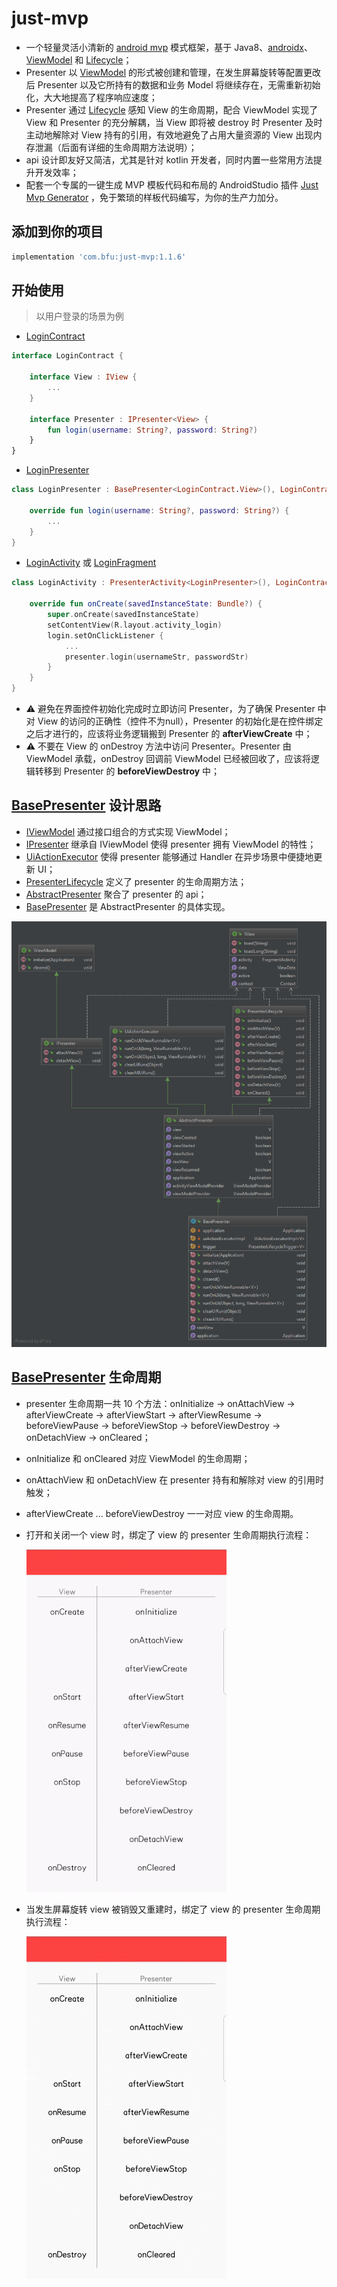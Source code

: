# just-mvp
* 一个轻量灵活小清新的 [android mvp](https://github.com/android/architecture-samples/tree/todo-mvp) 模式框架，基于 Java8、[androidx](https://developer.android.google.cn/jetpack/androidx)、[ViewModel](https://developer.android.google.cn/topic/libraries/architecture/viewmodel) 和 [Lifecycle](https://developer.android.google.cn/topic/libraries/architecture/lifecycle)；
* Presenter 以 [ViewModel](https://developer.android.google.cn/topic/libraries/architecture/viewmodel) 的形式被创建和管理，在发生屏幕旋转等配置更改后 Presenter 以及它所持有的数据和业务 Model 将继续存在，无需重新初始化，大大地提高了程序响应速度；
* Presenter 通过 [Lifecycle](https://developer.android.google.cn/topic/libraries/architecture/lifecycle) 感知 View 的生命周期，配合 ViewModel 实现了 View 和 Presenter 的充分解耦，当 View 即将被 destroy 时 Presenter 及时主动地解除对 View 持有的引用，有效地避免了占用大量资源的 View 出现内存泄漏（后面有详细的生命周期方法说明）；
* api 设计即友好又简洁，尤其是针对 kotlin 开发者，同时内置一些常用方法提升开发效率；
* 配套一个专属的一键生成 MVP 模板代码和布局的 AndroidStudio 插件 [Just Mvp Generator](https://github.com/groooooomit/just-mvp-plugin) ，免于繁琐的样板代码编写，为你的生产力加分。

## 添加到你的项目
```gradle
implementation 'com.bfu:just-mvp:1.1.6'
```
## 开始使用
> 以用户登录的场景为例  
* [LoginContract](https://github.com/groooooomit/just-mvp/blob/master/JustMvp/app/src/main/java/com/bfu/just/mvp/core/contract/LoginContract.kt)
```kotlin
interface LoginContract {

    interface View : IView {
        ...
    }

    interface Presenter : IPresenter<View> {
        fun login(username: String?, password: String?)
    }
}
```
* [LoginPresenter](https://github.com/groooooomit/just-mvp/blob/master/JustMvp/app/src/main/java/com/bfu/just/mvp/core/presenter/LoginPresenter.kt)
```kotlin
class LoginPresenter : BasePresenter<LoginContract.View>(), LoginContract.Presenter {

    override fun login(username: String?, password: String?) {
        ...
    }
}
```
* [LoginActivity](https://github.com/groooooomit/just-mvp/blob/master/JustMvp/app/src/main/java/com/bfu/just/mvp/ui/activity/LoginActivity.kt) 或 [LoginFragment](https://github.com/groooooomit/just-mvp/blob/master/JustMvp/app/src/main/java/com/bfu/just/mvp/ui/fragment/LoginFragment.kt)
```kotlin
class LoginActivity : PresenterActivity<LoginPresenter>(), LoginContract.View {

    override fun onCreate(savedInstanceState: Bundle?) {
        super.onCreate(savedInstanceState)
        setContentView(R.layout.activity_login)
        login.setOnClickListener {
            ...
            presenter.login(usernameStr, passwordStr)
        }
    }
}
```
* :warning: 避免在界面控件初始化完成时立即访问 Presenter，为了确保 Presenter 中对 View 的访问的正确性（控件不为null），Presenter 的初始化是在控件绑定之后才进行的，应该将业务逻辑搬到 Presenter 的 **afterViewCreate** 中；  
* :warning: 不要在 View 的 onDestroy 方法中访问 Presenter。Presenter 由 ViewModel 承载，onDestroy 回调前 ViewModel 已经被回收了，应该将逻辑转移到 Presenter 的 **beforeViewDestroy** 中；

## [BasePresenter](https://github.com/groooooomit/just-mvp/blob/master/JustMvp/just-mvp/src/main/java/just/mvp/BasePresenter.java) 设计思路
* [IViewModel](https://github.com/groooooomit/just-mvp/blob/master/JustMvp/just-mvp/src/main/java/just/mvp/base/IViewModel.java) 通过接口组合的方式实现 ViewModel；  
* [IPresenter](https://github.com/groooooomit/just-mvp/blob/master/JustMvp/just-mvp/src/main/java/just/mvp/base/IPresenter.java) 继承自 IViewModel 使得 presenter 拥有 ViewModel 的特性；  
* [UiActionExecutor](https://github.com/groooooomit/just-mvp/blob/master/JustMvp/just-mvp/src/main/java/just/mvp/uirun/UiActionExecutor.java) 使得 presenter 能够通过 Handler 在异步场景中便捷地更新 UI；  
* [PresenterLifecycle](https://github.com/groooooomit/just-mvp/blob/master/JustMvp/just-mvp/src/main/java/just/mvp/lifecycle/PresenterLifecycle.java) 定义了 presenter 的生命周期方法；  
* [AbstractPresenter](https://github.com/groooooomit/just-mvp/blob/master/JustMvp/just-mvp/src/main/java/just/mvp/base/AbstractPresenter.java) 聚合了 presenter 的 api；  
* [BasePresenter](https://github.com/groooooomit/just-mvp/blob/master/JustMvp/just-mvp/src/main/java/just/mvp/BasePresenter.java) 是 AbstractPresenter 的具体实现。  

![BasePresenter 类图](https://raw.githubusercontent.com/groooooomit/just-mvp/master/screenshots/BasePresenter.png "BasePresenter 类图")  

## [BasePresenter](https://github.com/groooooomit/just-mvp/blob/master/JustMvp/just-mvp/src/main/java/just/mvp/BasePresenter.java) 生命周期
* presenter 生命周期一共 10 个方法：onInitialize -> onAttachView -> afterViewCreate -> afterViewStart -> afterViewResume -> beforeViewPause -> beforeViewStop -> beforeViewDestroy -> onDetachView -> onCleared；  
* onInitialize 和 onCleared 对应 ViewModel 的生命周期；  
* onAttachView 和 onDetachView 在 presenter 持有和解除对 view 的引用时触发；  
* afterViewCreate ... beforeViewDestroy 一一对应 view 的生命周期。  
* 打开和关闭一个 view 时，绑定了 view 的 presenter 生命周期执行流程：  

    ![打开和关闭 view 时 presenter 的生命周期流程](https://raw.githubusercontent.com/groooooomit/just-mvp/master/screenshots/open_close_page.gif "打开和关闭 view 时 presenter 的生命周期流程")  

* 当发生屏幕旋转 view 被销毁又重建时，绑定了 view 的 presenter 生命周期执行流程：  

    ![屏幕旋转 view 被销毁又重建时 presenter 的生命周期流程](https://raw.githubusercontent.com/groooooomit/just-mvp/master/screenshots/rotate_page.gif "屏幕旋转 view 被销毁又重建时 presenter 的生命周期流程")

